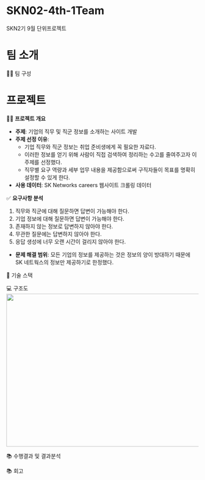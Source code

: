 # SKN02-4th-1Team
SKN2기 9월 단위프로젝트

#  팀 소개
👩‍🏫 팀 구성



#  프로젝트

👨‍🏫 **프로젝트 개요**
- **주제**: 기업의 직무 및 직군 정보를 소개하는 사이트 개발
- **주제 선정 이유**:
    - 기업 직무와 직군 정보는 취업 준비생에게 꼭 필요한 자료다.
    - 이러한 정보를 얻기 위해 사람이 직접 검색하여 정리하는 수고를 줄여주고자 이 주제를 선정했다.
    - 직무별 요구 역량과 세부 업무 내용을 제공함으로써 구직자들이 목표를 명확히 설정할 수 있게 한다.
- **사용 데이터**: SK Networks careers 웹사이트 크롤링 데이터

✅ **요구사항 분석**
1. 직무와 직군에 대해 질문하면 답변이 가능해야 한다.
2. 기업 정보에 대해 질문하면 답변이 가능해야 한다.
3. 존재하지 않는 정보로 답변하지 않아야 한다.
4. 무관한 질문에는 답변하지 않아야 한다.
5. 응답 생성에 너무 오랜 시간이 걸리지 않아야 한다.
- **문제 해결 범위**: 모든 기업의 정보를 제공하는 것은 정보의 양이 방대하기 때문에 SK 네트웍스의 정보만 제공하기로 한정했다.


🔨 기술 스택



💻 구조도
<img src="https://github.com/user-attachments/assets/ae347e86-054f-4a3e-9c2e-925901dbf3d5" width="600" height="400" />

📚 수행결과 및 결과분석


📚 회고
